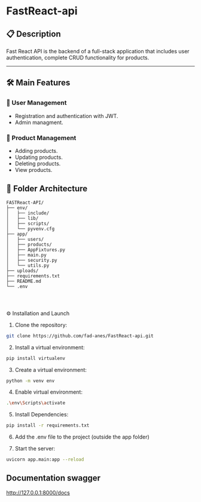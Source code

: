 # FastReact-api

## 📋 Description

Fast React API is the backend of a full-stack application that includes user authentication, complete CRUD functionality for products.

---

## 🛠️ Main Features

### 🔑 User Management

- Registration and authentication with JWT.
- Admin managment.

### 📝 Product Management

- Adding products.
- Updating products.
- Deleting products.
- View products.

## 📂 Folder Architecture

```plaintext
FASTReact-API/
├── env/
│   ├── include/    
│   ├── lib/         
│   ├── scripts/         
│   └── pyvenv.cfg
├── app/
│   ├── users/    
│   ├── products/         
│   ├── AppFixtures.py         
│   ├── main.py    
│   ├── security.py          
│   └── utils.py 
├── uploads/         
├── requirements.txt        
├── README.md           
└── .env 


                
```

⚙️ Installation and Launch

1. Clone the repository:

```bash
git clone https://github.com/fad-anes/FastReact-api.git
```

2. Install a virtual environment:

```bash
pip install virtualenv

```

3. Create a virtual environment:

```bash
python -m venv env

```
4. Enable virtual environment:

```bash
.\env\Scripts\activate

```
5. Install Dependencies:

```bash
pip install -r requirements.txt

```

6. Add the .env file to the project (outside the app folder)

7. Start the server:

```bash
uvicorn app.main:app --reload
```
## Documentation swagger
http://127.0.0.1:8000/docs

